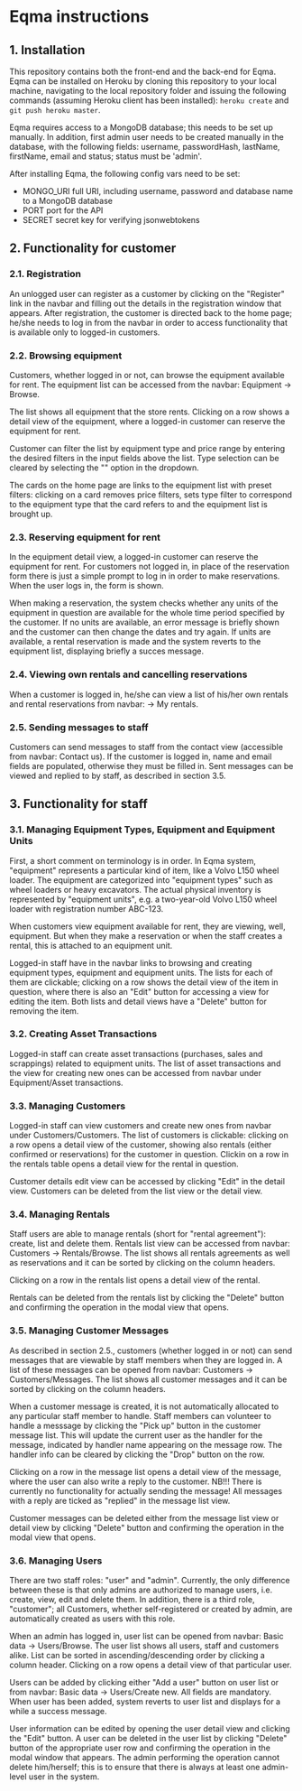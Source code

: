 # Eqma instructions

## 1. Installation

This repository contains both the front-end and the back-end for Eqma. Eqma can be installed on Heroku by cloning this repository to your local machine, navigating to the local repository folder and issuing the following commands (assuming Heroku client has been installed): `heroku create` and `git push heroku master`.

Eqma requires access to a MongoDB database; this needs to be set up manually. In addition, first admin user needs to be created manually in the database, with the following fields: username, passwordHash, lastName, firstName, email and status; status must be 'admin'. 

After installing Eqma, the following config vars need to be set:
- MONGO_URI full URI, including username, password and database name to a MongoDB database
- PORT port for the API
- SECRET secret key for verifying jsonwebtokens

## 2. Functionality for customer

### 2.1. Registration

An unlogged user can register as a customer by clicking on the "Register" link in the navbar and filling out the details in 
the registration window that appears. After registration, the customer is directed back to the home page; he/she needs to log 
in from the navbar in order to access functionality that is available only to logged-in customers.

### 2.2. Browsing equipment

Customers, whether logged in or not, can browse the equipment available for rent. The equipment list can be accessed from the 
navbar: Equipment -> Browse.

The list shows all equipment that the store rents. Clicking on a row shows a detail view of the equipment, where a logged-in 
customer can reserve the equipment for rent.

Customer can filter the list by equipment type and price range by entering the desired filters in the input fields above the 
list. Type selection can be cleared by selecting the "<not selected>" option in the dropdown.

The cards on the home page are links to the equipment list with preset filters: clicking on a card removes price filters, sets 
type filter to correspond to the equipment type that the card refers to and the equipment list is brought up.

### 2.3. Reserving equipment for rent

In the equipment detail view, a logged-in customer can reserve the equipment for rent. For customers not logged in, in place of 
the reservation form there is just a simple prompt to log in in order to make reservations. When the user logs in, the form is 
shown.

When making a reservation, the system checks whether any units of the equipment in question are available for the whole time 
period specified by the customer. If no units are available, an error message is briefly shown and the customer can then change 
the dates and try again. If units are available, a rental reservation is made and the system reverts to the equipment list, 
displaying briefly a succes message.

### 2.4. Viewing own rentals and cancelling reservations

When a customer is logged in, he/she can view a list of his/her own rentals and rental reservations from navbar: <Customer name>
-> My rentals.

### 2.5. Sending messages to staff

Customers can send messages to staff from the contact view (accessible from navbar: Contact us). If the customer is logged in, 
name and email fields are populated, otherwise they must be filled in. Sent messages can be viewed and replied to by staff, as 
described in section 3.5.

## 3. Functionality for staff

### 3.1. Managing Equipment Types, Equipment and Equipment Units

First, a short comment on terminology is in order. In Eqma system, "equipment" represents a particular kind of item, like a Volvo 
L150 wheel loader. The equipment are categorized into "equipment types" such as wheel loaders or heavy excavators. The actual 
physical inventory is represented by "equipment units", e.g. a two-year-old Volvo L150 wheel loader with registration number ABC-123.

When customers view equipment available for rent, they are viewing, well, equipment. But when they make a reservation or when 
the staff creates a rental, this is attached to an equipment unit.

Logged-in staff have in the navbar links to browsing and creating equipment types, equipment and equipment units. The lists for each of them are clickable; clicking on a row shows the detail view of the item in question, where there is also an "Edit" button for accessing a view for editing the item. Both lists and detail views have a "Delete" button for removing the item.

### 3.2. Creating Asset Transactions

Logged-in staff can create asset transactions (purchases, sales and scrappings) related to equipment units. The list of asset transactions and the view for creating new ones can be accessed from navbar under Equipment/Asset transactions.

### 3.3. Managing Customers

Logged-in staff can view customers and create new ones from navbar under Customers/Customers. The list of customers is clickable: clicking on a row opens a detail view of the customer, showing also rentals (either confirmed or reservations) for the customer in question. Clickin on a row in the rentals table opens a detail view for the rental in question. 

Customer details edit view can be accessed by clicking "Edit" in the detail view. Customers can be deleted from the list view or the detail view.

### 3.4. Managing Rentals

Staff users are able to manage rentals (short for "rental agreement"): create, list and delete them. Rentals list view can be 
accessed from navbar: Customers -> Rentals/Browse. The list shows all rentals agreements as well as reservations and it can be 
sorted by clicking on the column headers.

Clicking on a row in the rentals list opens a detail view of the rental.

Rentals can be deleted from the rentals list by clicking the "Delete" button and confirming the operation in the modal view that 
opens.

### 3.5. Managing Customer Messages

As described in section 2.5., customers (whether logged in or not) can send messages that are viewable by staff members when they 
are logged in. A list of these messages can be opened from navbar: Customers -> Customers/Messages. The list shows all customer 
messages and it can be sorted by clicking on the column headers. 

When a customer message is created, it is not automatically allocated to any particular staff member to handle. Staff members 
can volunteer to handle a messsage by clicking the "Pick up" button in the customer message list. This will update the current 
user as the handler for the message, indicated by handler name appearing on the message row. The handler info can be cleared by 
clicking the "Drop" button on the row.

Clicking on a row in the message list opens a detail view of the message, where the user can also write a reply to the customer. 
NB!!! There is currently no functionality for actually sending the message! All messages with a reply are ticked as "replied" in 
the message list view.

Customer messages can be deleted either from the message list view or detail view by clicking "Delete" button and confirming the 
operation in the modal view that opens.

### 3.6. Managing Users

There are two staff roles: "user" and "admin". Currently, the only difference between these is that only admins are authorized 
to manage users, i.e. create, view, edit and delete them. In addition, there is a third role, "customer"; all Customers, whether 
self-registered or created by admin, are automatically created as users with this role.

When an admin has logged in, user list can be opened from navbar: Basic data -> Users/Browse. The user list shows all users, 
staff and customers alike. List can be sorted in ascending/descending order by clicking a column header. Clicking on a row opens 
a detail view of that particular user.

Users can be added by clicking either "Add a user" button on user list or from navbar: Basic data -> Users/Create new. All fields 
are mandatory. When user has been added, system reverts to user list and displays for a while a success message.

User information can be edited by opening the user detail view and clicking the "Edit" button. A user can be deleted in the user 
list by clicking "Delete" button of the appropriate user row and confirming the operation in the modal window that appears. The 
admin performing the operation cannot delete him/herself; this is to ensure that there is always at least one admin-level user in 
the system.
